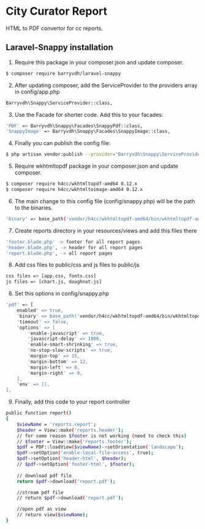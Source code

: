 # City Curator Report

HTML to PDF convertor for cc reports.

## Laravel-Snappy installation

1. Require this package in your composer.json and update composer.

``` bash
$ composer require barryvdh/laravel-snappy
```

2. After updating composer, add the ServiceProvider to the providers array in config/app.php

``` bash
Barryvdh\Snappy\ServiceProvider::class,
```

3. Use the Facade for shorter code. Add this to your facades:

``` bash
'PDF' => Barryvdh\Snappy\Facades\SnappyPdf::class,
'SnappyImage' => Barryvdh\Snappy\Facades\SnappyImage::class,
```

4. Finally you can publish the config file:

``` bash
$ php artisan vendor:publish --provider="Barryvdh\Snappy\ServiceProvider"
```

5. Require wkhtmltopdf package in your composer.json and update composer.

``` bash
$ composer require h4cc/wkhtmltopdf-amd64 0.12.x
$ composer require h4cc/wkhtmltoimage-amd64 0.12.x
```

6. The main change to this config file (config/snappy.php) will be the path to the binaries. 

``` bash
'binary' => base_path('vendor/h4cc/wkhtmltopdf-amd64/bin/wkhtmltopdf-amd64'),
```

7. Create reports directory in your resources/views and add this files there

``` bash
'footer.blade.php' -> footer for all report pages
'header.blade.php', -> header for all report pages
'report.blade.php', -> all report pages
```

8. Add css files to public/css and js files to public/js 

``` bash
css files => [app.css, fonts.css]
js files => [chart.js, doughnot.js]
```

8. Set this options in config/snappy.php 

``` bash
'pdf' => [
    enabled' => true,
    'binary' => base_path('vendor/h4cc/wkhtmltopdf-amd64/bin/wkhtmltopdf-amd64'),
    'timeout' => false,
    'options' => [
        'enable-javascript' => true,
        'javascript-delay' => 1000,
        'enable-smart-shrinking' => true,
        'no-stop-slow-scripts' => true,
        'margin-top' => 15,
        'margin-bottom' => 12,
        'margin-left' => 0,
        'margin-right' => 0,
    ],
    'env' => [],
],
```

9. Finally, add this code to your report controller

``` bash
public function report()
{
    $viewName = 'reports.report';
    $header = View::make('reports.header');
    // for some reason $footer is not working (need to check this)
    // $footer = View::make('reports.footer');
    $pdf = PDF::loadView($viewName)->setOrientation('landscape');
    $pdf->setOption('enable-local-file-access', true);
    $pdf->setOption('header-html', $header);
    // $pdf->setOption('footer-html', $footer);
        
    // download pdf file
    return $pdf->download('report.pdf');

    //stream pdf file
    // return $pdf->download('report.pdf');

    //open pdf as view
    // return view($viewName);
}
```




